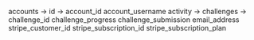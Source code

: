 accounts -> id ->
    account_id
    account_username
    activity ->
        challenges ->
            challenge_id
            challenge_progress
            challenge_submission
    email_address
    stripe_customer_id
    stripe_subscription_id
    stripe_subscription_plan
